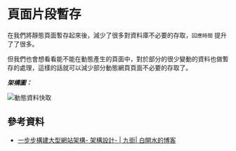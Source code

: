 # 頁面片段暫存

在我們將靜態頁面暫存起來後，減少了很多對資料庫不必要的存取，`回應時間` 提升了了很多。

但我們也會想看看能不能在動態產生的頁面中，對於部分的很少變動的資料也做暫存的處理，這樣的話就可以減少部分動態網頁頁面不必要的存取了。

***架構圖：***

![動態資料快取](http://i.imgur.com/YfClhCO.png)

## 參考資料
* [一步步構建大型網站架構- 架構設計- | 九街| 白開水的博客](http://www.9streets.cn/art-php-489.html)
